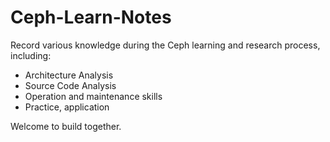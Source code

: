 # Ceph-Learn-Notes
Record various knowledge during the Ceph learning and research process, including:

* Architecture Analysis
* Source Code Analysis
* Operation and maintenance skills
* Practice, application



Welcome to build together.
